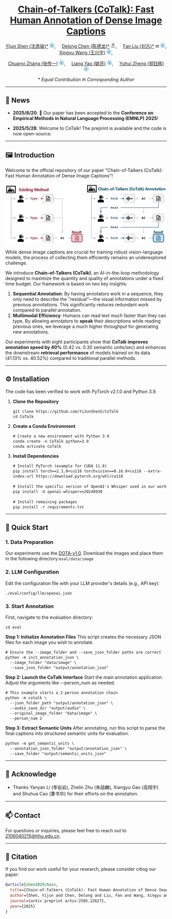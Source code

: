 <div align="center">

# [Chain-of-Talkers (CoTalk): Fast Human Annotation of Dense Image Captions](https://arxiv.org/abs/2505.22627)



[Yijun Shen (沈逸骏)*](https://multimodality.group/author/%E6%B2%88%E9%80%B8%E9%AA%8F/) 
<img src="assets/hhu_logo.png" alt="Logo" width="15">, &nbsp; &nbsp; 
[Delong Chen (陈德龙)*](https://chendelong.world/) 
<img src="assets/HKUST.jpg" alt="Logo" width="15">, &nbsp; &nbsp;
[Fan Liu (刘凡)*](https://multimodality.group/author/%E5%88%98%E5%87%A1/) ✉
<img src="assets/hhu_logo.png" alt="Logo" width="15">, &nbsp; &nbsp;
[Xingyu Wang (王兴宇)](https://multimodality.group/author/%E7%8E%8B%E5%85%B4%E5%AE%87/) 
<img src="assets/hhu_logo.png" alt="Logo" width="15">, &nbsp; &nbsp;

[Chuanyi Zhang (张传一)](https://ai.hhu.edu.cn/2023/0809/c17670a264073/page.htm) 
<img src="assets/hhu_logo.png" alt="Logo" width="15">, &nbsp; &nbsp;
[Liang Yao (姚亮)](https://multimodality.group/author/%E5%A7%9A%E4%BA%AE/) 
<img src="assets/hhu_logo.png" alt="Logo" width="15">, &nbsp; &nbsp;
[Yuhui Zheng (郑钰辉)](https://faculty.nuist.edu.cn/zhengyuhui/en/index.htm) 
<img src="assets/hhu_logo.png" alt="Logo" width="15">


\*  *Equal Contribution*    ✉ *Corresponding Author*
</div>

---

## 📰 News
- **2025/8/20**: 🎉 Our paper has been accepted to the **Conference on Empirical Methods in Natural Language Processing (EMNLP) 2025**!
  
- **2025/5/28**: Welcome to CoTalk! The preprint is available and the code is now open-source.

---

## 🖼️ Introduction
Welcome to the official repository of our paper "Chain-of-Talkers (CoTalk): Fast Human Annotation of Dense Image Captions"!

![](assets/CoTalk.png)

While dense image captions are crucial for training robust vision-language models, the process of collecting them efficiently remains an underexplored challenge.

We introduce **Chain-of-Talkers (CoTalk)**, an AI-in-the-loop methodology designed to maximize the quantity and quality of annotations under a fixed time budget. Our framework is based on two key insights:
1.  **Sequential Annotation**: By having annotators work in a sequence, they only need to describe the "residual"—the visual information missed by previous annotations. This significantly reduces redundant work compared to parallel annotation.
2.  **Multimodal Efficiency**: Humans can read text much faster than they can type. By allowing annotators to **speak** their descriptions while reading previous ones, we leverage a much higher throughput for generating new annotations.

Our experiments with eight participants show that **CoTalk improves annotation speed by 40%** (0.42 vs. 0.30 semantic units/sec) and enhances the downstream **retrieval performance** of models trained on its data (41.13% vs. 40.52%) compared to traditional parallel methods.

---

## ⚙️ Installation

The code has been verified to work with PyTorch v2.1.0 and Python 3.9.

1.  **Clone the Repository**
    ```shell
    git clone https://github.com/YiJunShenS/CoTalk
    cd CoTalk
    ```
  
2.  **Create a Conda Environment**
    ```shell
    # Create a new environment with Python 3.9
    conda create -n CoTalk python=3.9
    conda activate CoTalk
    ```

3.  **Install Dependencies**
    ```shell
    # Install PyTorch (example for CUDA 11.8)
    pip install torch==2.1.0+cu118 torchvision==0.16.0+cu118 --extra-index-url https://download.pytorch.org/whl/cu118

    # Install the specific version of OpenAI's Whisper used in our work
    pip install -U openai-whisper==20240930

    # Install remaining packages
    pip install -r requirements.txt
    ```

---

## 🚀 Quick Start

### 1. Data Preparation
Our experiments use the [DOTA-v1.0](https://captain-whu.github.io/DOTA/index.html). Download the images and place them in the following directory:`eval/data/image`

### 2. LLM Configuration
Edit the configuration file with your LLM provider's details (e.g., API key):
```shell
./eval/config/llm/openai.json
```

### 3. Start Annotation
First, navigate to the evaluation directory:
```shell
cd eval
``` 

**Step 1: Initialize Annotation Files**
This script creates the necessary JSON files for each image you wish to annotate.
```shell
# Ensure the --image_folder and --save_json_folder paths are correct
python -m init_annotation_json \
  --image_folder "data/image" \
  --save_json_folder "output/annotation_json"
``` 

**Step 2: Launch the CoTalk Interface**
Start the main annotation application. Adjust the arguments like --person_num as needed.
```shell
# This example starts a 2-person annotation chain
python -m cotalk \
  --json_folder_path "output/annotation_json" \
  --audio_save_dir "output/audio" \
  --original_image_folder "data/image" \
  --person_num 2
``` 

**Step 3: Extract Semantic Units**
After annotating, run this script to parse the final captions into structured semantic units for evaluation. 
```shell
python -m get_semantic_units \
  --annotation_json_folder "output/annotation_json" \
  --save_folder "output/semantic_units_json"
``` 

---

## 🙏 Acknowledge
- Thanks Yanyan Li (李岩岩), Zhelin Zhu (朱喆麟), Xiangyu Gao (高翔宇) and Shuhua Cao (曹书华) for their efforts on the annotation.

---

## 📫 Contact
For questions or inquiries, please feel free to reach out to 2106040215@hhu.edu.cn.

---

## 📜 Citation
If you find our work useful for your research, please consider citing our paper:
```bibtex
@article{shen2025chain,
  title={Chain-of-Talkers (CoTalk): Fast Human Annotation of Dense Image Captions},
  author={Shen, Yijun and Chen, Delong and Liu, Fan and Wang, Xingyu and Zhang, Chuanyi and Yao, Liang and Zheng, Yuhui},
  journal={arXiv preprint arXiv:2505.22627},
  year={2025}
}
```
